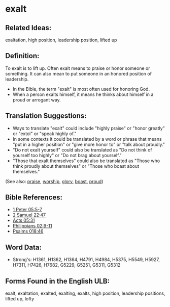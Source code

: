 # exalt

## Related Ideas:

exaltation, high position, leadership position, lifted up

## Definition:

To exalt is to lift up. Often exalt means to praise or honor someone or something. It can also mean to put someone in an honored position of leadership.

* In the Bible, the term "exalt" is most often used for honoring God.
* When a person exalts himself, it means he thinks about himself in a proud or arrogant way.

## Translation Suggestions:

* Ways to translate "exalt" could include "highly praise" or "honor greatly" or "extol" or "speak highly of."
* In some contexts it could be translated by a word or phrase that means "put in a higher position" or "give more honor to" or "talk about proudly."
* "Do not exalt yourself" could also be translated as "Do not think of yourself too highly" or "Do not brag about yourself."
* "Those that exalt themselves" could also be translated as "Those who think proudly about themselves" or "Those who boast about themselves."

(See also: [praise](../other/praise.md), [worship](../kt/worship.md), [glory](../kt/glory.md), [boast](../kt/boast.md), [proud](../other/proud.md))

## Bible References:

* [1 Peter 05:5-7](rc://en/tn/help/1pe/05/05)
* [2 Samuel 22:47](rc://en/tn/help/2sa/22/47)
* [Acts 05:31](rc://en/tn/help/act/05/31)
* [Philippians 02:9-11](rc://en/tn/help/php/02/09)
* [Psalms 018:46](rc://en/tn/help/psa/018/046)

## Word Data:

* Strong's: H1361, H1362, H1364, H4791, H4984, H5375, H5549, H5927, H7311, H7426, H7682, G5229, G5251, G5311, G5312

## Forms Found in the English ULB:

exalt, exaltation, exalted, exalting, exalts, high position, leadership positions, lifted up, lofty
